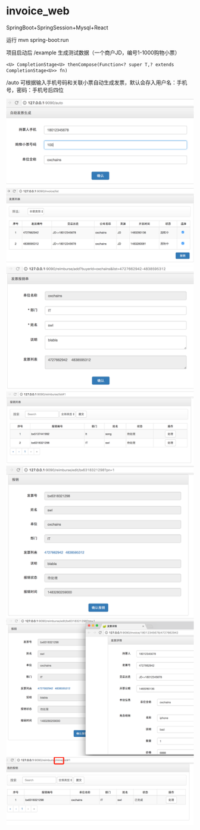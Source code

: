 # invoice_web

SpringBoot+SpringSession+Mysql+React

运行 mvn spring-boot:run

项目启动后 /example 生成测试数据（一个商户JD，编号1-1000购物小票）

```
<U> CompletionStage<U> thenCompose​(Function<? super T,? extends CompletionStage<U>> fn)

```

/auto 可根据输入手机号码和关联小票自动生成发票，默认会存入用户名：手机号，密码：手机号后四位

 ![image](https://github.com/WaylonSong/invoice_web/blob/master/readme/2.png)
 ![image](https://github.com/WaylonSong/invoice_web/blob/master/readme/3.png)
 ![image](https://github.com/WaylonSong/invoice_web/blob/master/readme/4.png)
 ![image](https://github.com/WaylonSong/invoice_web/blob/master/readme/5.png)
 ![image](https://github.com/WaylonSong/invoice_web/blob/master/readme/6.png)
 ![image](https://github.com/WaylonSong/invoice_web/blob/master/readme/7.png)
 ![image](https://github.com/WaylonSong/invoice_web/blob/master/readme/8.png)
